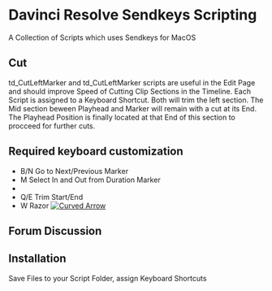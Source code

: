 # Davinci Resolve Sendkeys Scripting


A Collection of Scripts which uses Sendkeys for MacOS

## Cut
td_CutLeftMarker and td_CutLeftMarker scripts are useful in the Edit Page and should improve Speed of Cutting Clip Sections in the Timeline. 
Each Script is assigned to a Keyboard Shortcut.
Both will trim the left section. The Mid section beween Playhead and Marker will remain with a cut at its End. The Playhead Position is finally located at that End of this section to procceed for further cuts.   
## Required keyboard customization
- B/N   Go to Next/Previous Marker
- M     Select In and Out from Duration Marker
- 
- Q/E   Trim Start/End
- W     Razor
[![Curved Arrow](https://img.youtube.com/vi/fZ18M9OttIk/0.jpg)](https://www.youtube.com/watch?v=fZ18M9OttIk)

## Forum Discussion

## Installation
Save Files to your Script Folder, assign Keyboard Shortcuts
